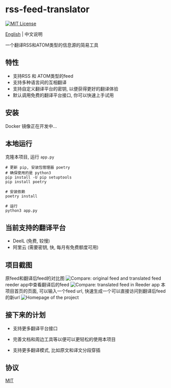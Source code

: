 # rss-feed-translator

[![MIT License](https://img.shields.io/badge/License-MIT-green.svg)](https://choosealicense.com/licenses/mit/)

[English](./README.md) | 中文说明

一个翻译RSS和ATOM类型的信息源的简易工具

## 特性

- 支持RSS 和 ATOM类型的feed
- 支持多种语言间的互相翻译
- 支持自定义翻译平台的密钥, 以便获得更好的翻译体验
- 默认调用免费的翻译平台接口, 你可以快速上手试用

## 安装

Docker 镜像正在开发中...

## 本地运行

克隆本项目, 运行 `app.py`

```shell
# 更新 pip, 安装包管理器 poetry
# 确保使用的是 python3
pip install -U pip setuptools
pip install poetry

# 安装依赖
poetry install

# 运行
python3 app.py
```

## 当前支持的翻译平台

- DeelL (免费, 较慢)
- 阿里云 (需要密钥, 快, 每月有免费额度可用)

## 项目截图

原feed和翻译后feed的对比图
![Compare: original feed and translated feed](https://blog-1301127393.file.myqcloud.com/BlogImgs/202305140149482.png)
reeder app中查看翻译后的feed
![Compare: translated feed in Reeder app](https://blog-1301127393.file.myqcloud.com/BlogImgs/202305140149484.png)
本项目首页的页面, 可以输入一个feed url, 快速生成一个可以直接访问到翻译后feed 的新url
![Homepage of the project](https://blog-1301127393.file.myqcloud.com/BlogImgs/202305140149485.png)

## 接下来的计划

- 支持更多翻译平台接口

- 完善文档和周边工具等以便可以更轻松的使用本项目

- 支持更多翻译模式, 比如原文和译文分段穿插

## 协议

[MIT](https://choosealicense.com/licenses/mit/)

